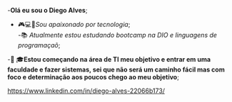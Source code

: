 -**Olá eu sou o Diego Alves**;
- 🎮💻📳*Sou apaixonado por tecnologia*;           
-📚 *Atualmente estou estudando bootcamp na DIO e linguagens de programaçaõ*;

-👨‍ 🎓**Estou começando na área de TI meu objetivo e entrar em uma faculdade e fazer sistemas, sei que não será um caminho fácil
mas com foco e determinação aos poucos chego ao meu objetivo**;

<https://www.linkedin.com/in/diego-alves-22066b173/>

